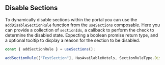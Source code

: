 ## Disable Sections

To dynamically disable sections within the portal you can use the `addDisableSectionRule` function from the `useSections` composable. Here you can provide a collection of `sectionIds`, a callback to perform the check to determine the disabled state. Expecting a boolean promise return type, and a optional tooltip to display a reason for the section to be disabled.

```js
const { addSectionRule } = useSections();

addSectionRule(["TestSection"], HasAvailableHotels, SectionRuleType.Disable, "No hotels available. Please add a hotel to enable this section.");
```
